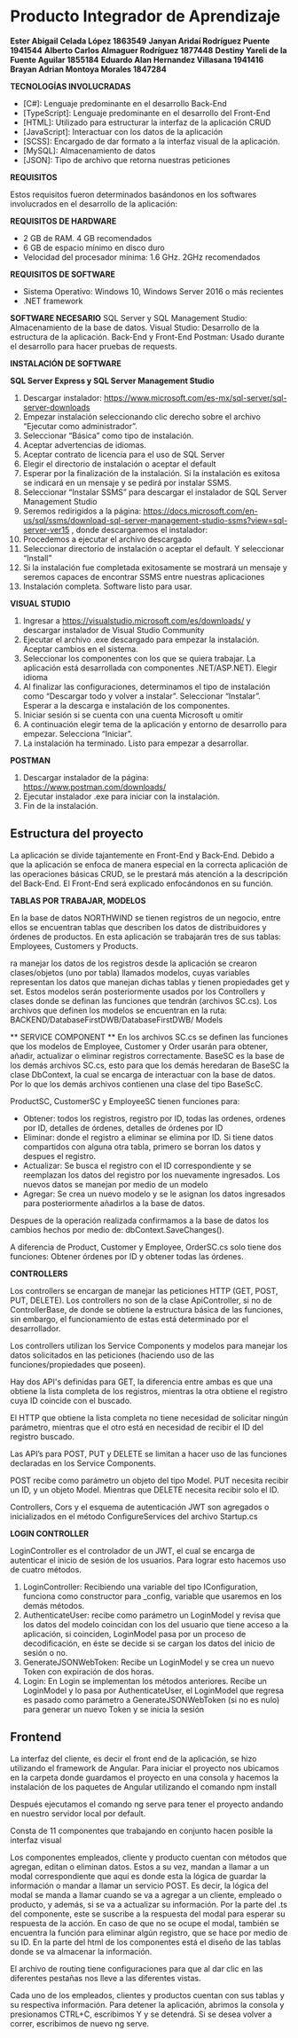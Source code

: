 # Producto Integrador de Aprendizaje

**Ester Abigail Celada López 1863549**
**Janyan Aridaí Rodríguez Puente 1941544**
**Alberto Carlos Almaguer Rodríguez 1877448**
**Destiny Yareli de la Fuente Aguilar 1855184**
**Eduardo Alan Hernandez Villasana 1941416**
**Brayan Adrian Montoya Morales 1847284**

**TECNOLOGÍAS INVOLUCRADAS**

- [C#]: Lenguaje predominante en el desarrollo Back-End
- [TypeScript]: Lenguaje predominante en el desarrollo del Front-End
- [HTML]: Utilizado para estructurar la interfaz de la aplicación CRUD
- [JavaScript]: Interactuar con los datos de la aplicación
- [SCSS]: Encargado de dar formato a la interfaz visual de la aplicación.
- [MySQL]: Almacenamiento de datos
- [JSON]: Tipo de archivo que retorna nuestras peticiones

**REQUISITOS**

Estos requisitos fueron determinados basándonos en los softwares involucrados en el desarrollo de la aplicación:

**REQUISITOS DE HARDWARE**

- 2 GB de RAM. 4 GB recomendados
- 6 GB de espacio mínimo en disco duro
- Velocidad del procesador mínima: 1.6 GHz. 2GHz recomendados

**REQUISITOS DE SOFTWARE**

- Sistema Operativo: Windows 10, Windows Server 2016 o más recientes
- .NET framework

**SOFTWARE NECESARIO**
SQL Server y SQL Management Studio: Almacenamiento de la base de datos.
Visual Studio: Desarrollo de la estructura de la aplicación. Back-End y Front-End
Postman: Usado durante el desarrollo para hacer pruebas de requests.

**INSTALACIÓN DE SOFTWARE**

**SQL Server Express y SQL Server Management Studio**

1. Descargar instalador: <https://www.microsoft.com/es-mx/sql-server/sql-server-downloads>
2.	Empezar instalación seleccionando clic derecho sobre el archivo “Ejecutar como administrador”.
3.	Seleccionar “Básica” como tipo de instalación.
4.	Aceptar advertencias de idiomas.
5.	Aceptar contrato de licencia para el uso de SQL Server
6.	Elegir el directorio de instalación o aceptar el default
7.	Esperar por la finalización de la instalación. Si la instalación es exitosa se indicará en un mensaje y se pedirá por instalar SSMS.
8.	Seleccionar “Instalar SSMS” para descargar el instalador de SQL Server Management Studio
9. Seremos redirigidos a la página: <https://docs.microsoft.com/en-us/sql/ssms/download-sql-server-management-studio-ssms?view=sql-server-ver15> , donde descargaremos el instalador:
10.	Procedemos a ejecutar el archivo descargado
11.	Seleccionar directorio de instalación o aceptar el default. Y seleccionar “Install”
12.	Si la instalación fue completada exitosamente se mostrará un mensaje y seremos capaces de encontrar SSMS entre nuestras aplicaciones
13.	Instalación completa. Software listo para usar.

**VISUAL STUDIO**

1. Ingresar a <https://visualstudio.microsoft.com/es/downloads/> y descargar instalador de Visual Studio Community
2.	Ejecutar el archivo .exe descargado para empezar la instalación. Aceptar cambios en el sistema.
3.	Seleccionar los componentes con los que se quiera trabajar. La aplicación está desarrollada con componentes .NET/ASP.NET). Elegir idioma
4.	Al finalizar las configuraciones, determinamos el tipo de instalación como “Descargar todo y volver a instalar”. Seleccionar “Instalar”. Esperar a la descarga e instalación de los componentes.
5.	Iniciar sesión si se cuenta con una cuenta Microsoft u omitir
6.	A continuación elegir tema de la aplicación y entorno de desarrollo para empezar. Selecciona “Iniciar”.
7.	La instalación ha terminado. Listo para empezar a desarrollar.

**POSTMAN**
1. Descargar instalador de la página: <https://www.postman.com/downloads/>
2.	Ejecutar instalador .exe para iniciar con la instalación.
3.	Fin de la instalación. 

## Estructura del proyecto

La aplicación se divide tajantemente en Front-End y Back-End. 
Debido a que la aplicación se enfoca de manera especial en la correcta aplicación de las operaciones básicas CRUD, se le prestará más atención a la descripción del Back-End. El Front-End será explicado enfocándonos en su función.

**TABLAS POR TRABAJAR, MODELOS**

En la base de datos NORTHWIND se tienen registros de un negocio, entre ellos se encuentran tablas que describen los datos de distribuidores y órdenes de productos. En esta aplicación se trabajarán tres de sus tablas: Employees, Customers y Products.

ra manejar los datos de los registros desde la aplicación se crearon clases/objetos (uno por tabla) llamados modelos, cuyas variables representan los datos que manejan dichas tablas y tienen propiedades get y set.
Estos modelos serán posteriormente usados por los Controllers y clases donde se definan las funciones que tendrán (archivos SC.cs).
Los archivos que definen los modelos se encuentran en la ruta: BACKEND/DatabaseFirstDWB/DatabaseFirstDWB/ Models

** SERVICE COMPONENT **
En los archivos SC.cs se definen las funciones que los modelos de Employee, Customer y Order usarán para obtener, añadir, actualizar o eliminar registros correctamente.
BaseSC es la base de los demás archivos SC.cs, esto para que los demás heredaran de BaseSC la clase DbContext, la cual se encarga de interactuar con la base de datos. Por lo que los demás archivos contienen una clase del tipo BaseScC.

ProductSC, CustomerSC y EmployeeSC tienen funciones para:

- Obtener: todos los registros, registro por ID, todas las ordenes, ordenes por ID, detalles de órdenes, detalles de órdenes por ID
- Eliminar: donde el registro a eliminar se elimina por ID. Si tiene datos compartidos con alguna otra tabla, primero se borran los datos y despues el registro.
- Actualizar: Se busca el registro con el ID correspondiente y se reemplazan los datos del registro por los nuevamente ingresados. Los nuevos datos se manejan por medio de un modelo
- Agregar: Se crea un nuevo modelo y se le asignan los datos ingresados para posteriormente añadirlos a la base de datos.

Despues de la operación realizada confirmamos a la base de datos los cambios hechos por medio de: dbContext.SaveChanges().

A diferencia de Product, Customer y Employee, OrderSC.cs solo tiene dos funciones: Obtener órdenes por ID y obtener todas las órdenes.

**CONTROLLERS**

Los controllers se encargan de manejar las peticiones HTTP (GET, POST, PUT, DELETE). Los controllers no son de la clase ApiController, si no de ControllerBase, de donde se obtiene la estructura básica de las funciones, sin embargo, el funcionamiento de estas está determinado por el desarrollador.

Los controllers utilizan los Service Components y modelos para manejar los datos solicitados en las peticiones (haciendo uso de las funciones/propiedades que poseen).

Hay dos API's definidas para GET, la diferencia entre ambas es que una obtiene la lista completa de los registros, mientras la otra obtiene el registro cuya ID coincide con el buscado.

El HTTP que obtiene la lista completa no tiene necesidad de solicitar ningún parámetro, mientras que el otro está en necesidad de recibir el ID del registro buscado.

Las API’s para POST, PUT y DELETE se limitan a hacer uso de las funciones declaradas en los Service Components.

POST recibe como parámetro un objeto del tipo Model. PUT necesita recibir un ID, y un objeto Model. Mientras que DELETE necesita recibir solo el ID.

Controllers, Cors y el esquema de autenticación JWT son agregados o inicializados en el método ConfigureServices del archivo Startup.cs

**LOGIN CONTROLLER**

LoginController es el controlador de un JWT, el cual se encarga de autenticar el inicio de sesión de los usuarios. Para lograr esto hacemos uso de cuatro métodos.

1. LoginController: Recibiendo una variable del tipo IConfiguration, funciona como constructor para _config, variable que usaremos en los demás métodos.
2.	AuthenticateUser: recibe como parámetro un LoginModel y revisa que los datos del modelo coincidan con los del usuario que tiene acceso a la aplicación, si coinciden, LoginModel pasa por un proceso de decodificación, en éste se decide si se cargan los datos del inicio de sesión o no. 
3.	GenerateJSONWebToken: Recibe un LoginModel y se crea un nuevo Token con expiración de dos horas.
4.	Login: En Login se implementan los métodos anteriores. Recibe un LoginModel y lo pasa por AuthenticateUser, el LoginModel que regresa es pasado como parámetro a GenerateJSONWebToken (si no es nulo) para generar un nuevo Token y se inicia la sesión

## Frontend
La interfaz del cliente, es decir el front end de la aplicación, se hizo utilizando el framework de Angular. Para iniciar el proyecto nos ubicamos en la carpeta donde guardamos el proyecto en una consola y hacemos la instalación de los paquetes de Angular utilizando el comando npm install

Después ejecutamos el comando ng serve para tener el proyecto andando en nuestro servidor local por default.

Consta de 11 componentes que trabajando en conjunto hacen posible la interfaz visual

Los componentes empleados, cliente y producto cuentan con métodos que agregan, editan o eliminan datos. Estos a su vez, mandan a llamar a un modal correspondiente que aquí es donde esta la lógica de guardar la información o mandar a llamar un servicio POST. Es decir, la lógica del modal se manda a llamar cuando se va a agregar a un cliente, empleado o producto, y además, si se va a actualizar su información. Por la parte del .ts del componente, este se suscribe a la respuesta del modal para esperar su respuesta de la acción.
En caso de que no se ocupe el modal, también se encuentra la función para eliminar algún registro, que se hace por medio de su ID.
En la parte del html de los componentes está el diseño de las tablas donde se va almacenar la información.


El archivo de routing tiene configuraciones para que al dar clic en las diferentes pestañas nos lleve a las diferentes vistas. 

Cada uno de los empleados, clientes y productos cuentan con sus tablas y su respectiva información. 
Para detener la aplicación, abrimos la consola y presionamos CTRL+C, escribimos Y y se detendrá. Si se desea volver a correr, escribimos de nuevo ng serve.













